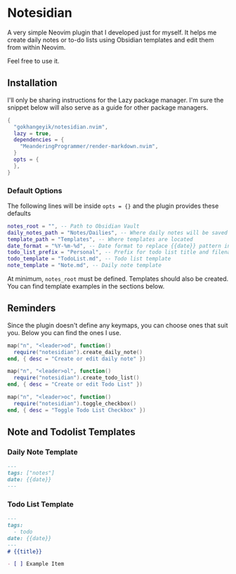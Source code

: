 # Notesidian

A very simple Neovim plugin that I developed just for myself.
It helps me create daily notes or to-do lists using Obsidian templates and edit them from within Neovim.

Feel free to use it.

## Installation
I'll only be sharing instructions for the Lazy package manager. I'm sure the snippet below will also serve as a guide for other package managers.

```lua
{
  "gokhangeyik/notesidian.nvim",
  lazy = true,
  dependencies = {
    "MeanderingProgrammer/render-markdown.nvim",
  }
  opts = {
  },
}
```

### Default Options
The following lines will be inside `opts = {}` and the plugin provides these defaults

```lua
notes_root = "", -- Path to Obsidian Vault
daily_notes_path = "Notes/Dailies", -- Where daily notes will be saved
template_path = "Templates", -- Where templates are located
date_format = "%Y-%m-%d", -- Date format to replace {{date}} pattern in templates
todo_list_prefix = "Personal", -- Prefix for todo list title and filename, replaces {{title}} string
todo_template = "TodoList.md", -- Todo list template
note_template = "Note.md", -- Daily note template
```

At minimum, `notes_root` must be defined. Templates should also be created. You can find template examples in the sections below.

## Reminders

Since the plugin doesn't define any keymaps, you can choose ones that suit you. Below you can find the ones I use.

```lua
map("n", "<leader>od", function()
  require("notesidian").create_daily_note()
end, { desc = "Create or edit daily note" })

map("n", "<leader>ol", function()
  require("notesidian").create_todo_list()
end, { desc = "Create or edit Todo List" })

map("n", "<leader>oc", function()
  require("notesidian").toggle_checkbox()
end, { desc = "Toggle Todo List Checkbox" })
```

## Note and Todolist Templates

### Daily Note Template
```markdown
---
tags: ["notes"]
date: {{date}}
---

```

### Todo List Template
```markdown
---
tags:
  - todo
date: {{date}}
---
# {{title}}

- [ ] Example Item
```

